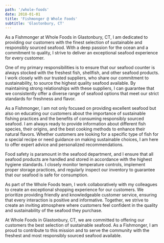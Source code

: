 ```yaml
---
path: '/whole-foods'
date: 2018-01-01
title: 'Fishmonger @ Whole Foods'
subtitle: 'Glastonbury, CT'
---
```


As a Fishmonger at Whole Foods in Glastonbury, CT, I am dedicated to providing our customers with the finest selection of sustainable and responsibly sourced seafood. With a deep passion for the ocean and a commitment to quality, I strive to deliver an exceptional seafood experience for every customer.

One of my primary responsibilities is to ensure that our seafood counter is always stocked with the freshest fish, shellfish, and other seafood products. I work closely with our trusted suppliers, who share our commitment to sustainability, to source the highest quality seafood available. By maintaining strong relationships with these suppliers, I can guarantee that we consistently offer a diverse range of seafood options that meet our strict standards for freshness and flavor.

As a Fishmonger, I am not only focused on providing excellent seafood but also on educating our customers about the importance of sustainable fishing practices and the benefits of consuming responsibly sourced seafood. I am always ready to provide information about different fish species, their origins, and the best cooking methods to enhance their natural flavors. Whether customers are looking for a specific type of fish for a special recipe or need guidance on making sustainable choices, I am here to offer expert advice and personalized recommendations.

Food safety is paramount in the seafood department, and I ensure that all seafood products are handled and stored in accordance with the highest hygiene standards. I closely monitor temperature controls, implement proper storage practices, and regularly inspect our inventory to guarantee that our seafood is safe for consumption.

As part of the Whole Foods team, I work collaboratively with my colleagues to create an exceptional shopping experience for our customers. We prioritize providing friendly and knowledgeable customer service, ensuring that every interaction is positive and informative. Together, we strive to create an inviting atmosphere where customers feel confident in the quality and sustainability of the seafood they purchase.

At Whole Foods in Glastonbury, CT, we are committed to offering our customers the best selection of sustainable seafood. As a Fishmonger, I am proud to contribute to this mission and to serve the community with the freshest and most responsibly sourced seafood available.
